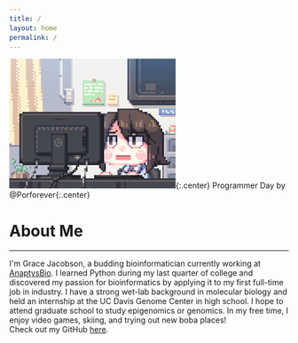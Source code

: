 ```yaml
---
title: /
layout: home
permalink: /
---
```

![Programmer_Day](/assets/Programmer_Day.gif){:.center}
Programmer Day by @Porforever{:.center}


# About Me <br>
----------

I'm Grace Jacobson, a budding bioinformatician currently working at [AnaptysBio](https://www.anaptysbio.com/). I learned Python during my last quarter of college and discovered my passion for bioinformatics by applying it to my first full-time job in industry. I have a strong wet-lab background in molecular biology and held an internship at the UC Davis Genome Center in high school. I hope to attend graduate school to study epigenomics or genomics. In my free time, I enjoy video games, skiing, and trying out new boba places!
<br>
Check out my GitHub [here](https://github.com/gracejacobson). 